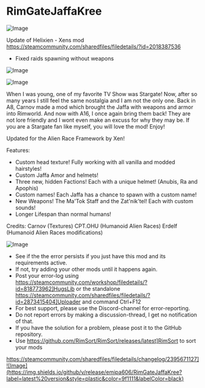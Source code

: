 # RimGateJaffaKree

![Image](https://i.imgur.com/buuPQel.png)

Update of Helixien - Xens mod
https://steamcommunity.com/sharedfiles/filedetails/?id=2018387536

- Fixed raids spawning without weapons

![Image](https://i.imgur.com/KFjAmff.png)

	
![Image](https://i.imgur.com/Z4GOv8H.png)

When I was young, one of my favorite TV Show was Stargate! Now, after so many years I still feel the same nostalgia and I am not the only one. Back in A8, Carnov made a mod which brought the Jaffa with weapons and armor into Rimworld. And now with A16, I once again bring them back! They are not lore friendly and I wont even make an excuss for why they may be. If you are a Stargate fan like myself, you will love the mod! Enjoy! 

Updated for the Alien Race Framework by Xen!
	
Features:
- Custom head texture! Fully working with all vanilla and modded hairstyles! 
- Custom Jaffa Amor and helmets! 
- Three new, hidden Factions! Each with a unique helmet! (Anubis, Ra and Apophis) 
- Custom names! Each Jaffa has a chance to spawn with a custom name! 
- New Weapons! The Ma'Tok Staff and the Zat'nik'tel! Each with custom sounds! 
- Longer Lifespan than normal humans!

Credits: 
Carnov (Textures) 
CPT.OHU (Humanoid Alien Races) 
Erdelf (Humanoid Alien Races modifications)

![Image](https://i.imgur.com/PwoNOj4.png)



-  See if the the error persists if you just have this mod and its requirements active.
-  If not, try adding your other mods until it happens again.
-  Post your error-log using https://steamcommunity.com/workshop/filedetails/?id=818773962]HugsLib or the standalone https://steamcommunity.com/sharedfiles/filedetails/?id=2873415404]Uploader and command Ctrl+F12
-  For best support, please use the Discord-channel for error-reporting.
-  Do not report errors by making a discussion-thread, I get no notification of that.
-  If you have the solution for a problem, please post it to the GitHub repository.
-  Use https://github.com/RimSort/RimSort/releases/latest]RimSort to sort your mods



https://steamcommunity.com/sharedfiles/filedetails/changelog/2395671127]![Image](https://img.shields.io/github/v/release/emipa606/RimGateJaffaKree?label=latest%20version&style=plastic&color=9f1111&labelColor=black)

